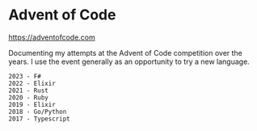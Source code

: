 # Advent of Code

<https://adventofcode.com>

Documenting my attempts at the Advent of Code competition over the years. I use the event generally as an opportunity
to try a new language.

    2023 - F#
    2022 - Elixir
    2021 - Rust
    2020 - Ruby
    2019 - Elixir
    2018 - Go/Python
    2017 - Typescript
